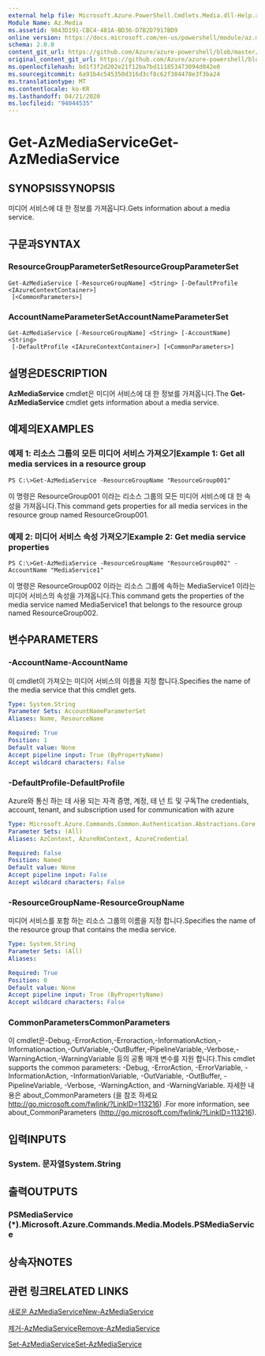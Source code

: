 ```yaml
---
external help file: Microsoft.Azure.PowerShell.Cmdlets.Media.dll-Help.xml
Module Name: Az.Media
ms.assetid: 9843D191-CBC4-481A-BD36-D7B2D7917BD9
online version: https://docs.microsoft.com/en-us/powershell/module/az.media/get-azmediaservice
schema: 2.0.0
content_git_url: https://github.com/Azure/azure-powershell/blob/master/src/Media/Media/help/Get-AzMediaService.md
original_content_git_url: https://github.com/Azure/azure-powershell/blob/master/src/Media/Media/help/Get-AzMediaService.md
ms.openlocfilehash: bd1f3f2d202e21f12ba7bd111853473094d042e0
ms.sourcegitcommit: 6a91b4c545350d316d3cf8c62f384478e3f3ba24
ms.translationtype: MT
ms.contentlocale: ko-KR
ms.lasthandoff: 04/21/2020
ms.locfileid: "94044535"
---
```

# <span data-ttu-id="b10e2-101">Get-AzMediaService</span><span class="sxs-lookup"><span data-stu-id="b10e2-101">Get-AzMediaService</span></span>

## <span data-ttu-id="b10e2-102">SYNOPSIS</span><span class="sxs-lookup"><span data-stu-id="b10e2-102">SYNOPSIS</span></span>
<span data-ttu-id="b10e2-103">미디어 서비스에 대 한 정보를 가져옵니다.</span><span class="sxs-lookup"><span data-stu-id="b10e2-103">Gets information about a media service.</span></span>

## <span data-ttu-id="b10e2-104">구문과</span><span class="sxs-lookup"><span data-stu-id="b10e2-104">SYNTAX</span></span>

### <span data-ttu-id="b10e2-105">ResourceGroupParameterSet</span><span class="sxs-lookup"><span data-stu-id="b10e2-105">ResourceGroupParameterSet</span></span>
```
Get-AzMediaService [-ResourceGroupName] <String> [-DefaultProfile <IAzureContextContainer>]
 [<CommonParameters>]
```

### <span data-ttu-id="b10e2-106">AccountNameParameterSet</span><span class="sxs-lookup"><span data-stu-id="b10e2-106">AccountNameParameterSet</span></span>
```
Get-AzMediaService [-ResourceGroupName] <String> [-AccountName] <String>
 [-DefaultProfile <IAzureContextContainer>] [<CommonParameters>]
```

## <span data-ttu-id="b10e2-107">설명은</span><span class="sxs-lookup"><span data-stu-id="b10e2-107">DESCRIPTION</span></span>
<span data-ttu-id="b10e2-108">**AzMediaService** cmdlet은 미디어 서비스에 대 한 정보를 가져옵니다.</span><span class="sxs-lookup"><span data-stu-id="b10e2-108">The **Get-AzMediaService** cmdlet gets information about a media service.</span></span>

## <span data-ttu-id="b10e2-109">예제의</span><span class="sxs-lookup"><span data-stu-id="b10e2-109">EXAMPLES</span></span>

### <span data-ttu-id="b10e2-110">예제 1: 리소스 그룹의 모든 미디어 서비스 가져오기</span><span class="sxs-lookup"><span data-stu-id="b10e2-110">Example 1: Get all media services in a resource group</span></span>
```
PS C:\>Get-AzMediaService -ResourceGroupName "ResourceGroup001"
```

<span data-ttu-id="b10e2-111">이 명령은 ResourceGroup001 이라는 리소스 그룹의 모든 미디어 서비스에 대 한 속성을 가져옵니다.</span><span class="sxs-lookup"><span data-stu-id="b10e2-111">This command gets properties for all media services in the resource group named ResourceGroup001.</span></span>

### <span data-ttu-id="b10e2-112">예제 2: 미디어 서비스 속성 가져오기</span><span class="sxs-lookup"><span data-stu-id="b10e2-112">Example 2: Get media service properties</span></span>
```
PS C:\>Get-AzMediaService -ResourceGroupName "ResourceGroup002" -AccountName "MediaService1"
```

<span data-ttu-id="b10e2-113">이 명령은 ResourceGroup002 이라는 리소스 그룹에 속하는 MediaService1 이라는 미디어 서비스의 속성을 가져옵니다.</span><span class="sxs-lookup"><span data-stu-id="b10e2-113">This command gets the properties of the media service named MediaService1 that belongs to the resource group named ResourceGroup002.</span></span>

## <span data-ttu-id="b10e2-114">변수</span><span class="sxs-lookup"><span data-stu-id="b10e2-114">PARAMETERS</span></span>

### <span data-ttu-id="b10e2-115">-AccountName</span><span class="sxs-lookup"><span data-stu-id="b10e2-115">-AccountName</span></span>
<span data-ttu-id="b10e2-116">이 cmdlet이 가져오는 미디어 서비스의 이름을 지정 합니다.</span><span class="sxs-lookup"><span data-stu-id="b10e2-116">Specifies the name of the media service that this cmdlet gets.</span></span>

```yaml
Type: System.String
Parameter Sets: AccountNameParameterSet
Aliases: Name, ResourceName

Required: True
Position: 1
Default value: None
Accept pipeline input: True (ByPropertyName)
Accept wildcard characters: False
```

### <span data-ttu-id="b10e2-117">-DefaultProfile</span><span class="sxs-lookup"><span data-stu-id="b10e2-117">-DefaultProfile</span></span>
<span data-ttu-id="b10e2-118">Azure와 통신 하는 데 사용 되는 자격 증명, 계정, 테 넌 트 및 구독</span><span class="sxs-lookup"><span data-stu-id="b10e2-118">The credentials, account, tenant, and subscription used for communication with azure</span></span>

```yaml
Type: Microsoft.Azure.Commands.Common.Authentication.Abstractions.Core.IAzureContextContainer
Parameter Sets: (All)
Aliases: AzContext, AzureRmContext, AzureCredential

Required: False
Position: Named
Default value: None
Accept pipeline input: False
Accept wildcard characters: False
```

### <span data-ttu-id="b10e2-119">-ResourceGroupName</span><span class="sxs-lookup"><span data-stu-id="b10e2-119">-ResourceGroupName</span></span>
<span data-ttu-id="b10e2-120">미디어 서비스를 포함 하는 리소스 그룹의 이름을 지정 합니다.</span><span class="sxs-lookup"><span data-stu-id="b10e2-120">Specifies the name of the resource group that contains the media service.</span></span>

```yaml
Type: System.String
Parameter Sets: (All)
Aliases:

Required: True
Position: 0
Default value: None
Accept pipeline input: True (ByPropertyName)
Accept wildcard characters: False
```

### <span data-ttu-id="b10e2-121">CommonParameters</span><span class="sxs-lookup"><span data-stu-id="b10e2-121">CommonParameters</span></span>
<span data-ttu-id="b10e2-122">이 cmdlet은-Debug,-ErrorAction,-Erroraction,-InformationAction,-Informationaction,-OutVariable,-OutBuffer,-PipelineVariable,-Verbose,-WarningAction,-WarningVariable 등의 공통 매개 변수를 지원 합니다.</span><span class="sxs-lookup"><span data-stu-id="b10e2-122">This cmdlet supports the common parameters: -Debug, -ErrorAction, -ErrorVariable, -InformationAction, -InformationVariable, -OutVariable, -OutBuffer, -PipelineVariable, -Verbose, -WarningAction, and -WarningVariable.</span></span> <span data-ttu-id="b10e2-123">자세한 내용은 about_CommonParameters (을 참조 하세요 http://go.microsoft.com/fwlink/?LinkID=113216) .</span><span class="sxs-lookup"><span data-stu-id="b10e2-123">For more information, see about_CommonParameters (http://go.microsoft.com/fwlink/?LinkID=113216).</span></span>

## <span data-ttu-id="b10e2-124">입력</span><span class="sxs-lookup"><span data-stu-id="b10e2-124">INPUTS</span></span>

### <span data-ttu-id="b10e2-125">System. 문자열</span><span class="sxs-lookup"><span data-stu-id="b10e2-125">System.String</span></span>

## <span data-ttu-id="b10e2-126">출력</span><span class="sxs-lookup"><span data-stu-id="b10e2-126">OUTPUTS</span></span>

### <span data-ttu-id="b10e2-127">PSMediaService (\*).</span><span class="sxs-lookup"><span data-stu-id="b10e2-127">Microsoft.Azure.Commands.Media.Models.PSMediaService</span></span>

## <span data-ttu-id="b10e2-128">상속자</span><span class="sxs-lookup"><span data-stu-id="b10e2-128">NOTES</span></span>

## <span data-ttu-id="b10e2-129">관련 링크</span><span class="sxs-lookup"><span data-stu-id="b10e2-129">RELATED LINKS</span></span>

[<span data-ttu-id="b10e2-130">새로운 AzMediaService</span><span class="sxs-lookup"><span data-stu-id="b10e2-130">New-AzMediaService</span></span>](./New-AzMediaService.md)

[<span data-ttu-id="b10e2-131">제거-AzMediaService</span><span class="sxs-lookup"><span data-stu-id="b10e2-131">Remove-AzMediaService</span></span>](./Remove-AzMediaService.md)

[<span data-ttu-id="b10e2-132">Set-AzMediaService</span><span class="sxs-lookup"><span data-stu-id="b10e2-132">Set-AzMediaService</span></span>](./Set-AzMediaService.md)


